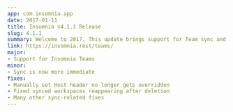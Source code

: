 ```yaml
---
app: com.insomnia.app
date: 2017-01-11
title: Insomnia v4.1.1 Release
slug: 4.1.1
summary: Welcome to 2017. This update brings support for Team sync and collaboration! 
link: https://insomnia.rest/teams/
major:
- Support for Insomnia Teams 
minor:
- Sync is now more immediate
fixes:
- Manually set Host header no longer gets overridden
- Fixed synced workspaces reappearing after deletion
- Many other sync-related fixes
---
```

